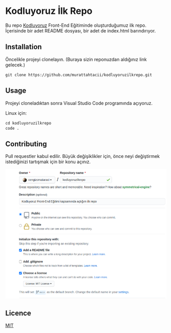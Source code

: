 # Kodluyoruz İlk Repo
Bu repo [Kodluyoruz](www.kodluyoruz.org) Front-End Eğitiminde oluşturduğumuz ilk repo. İçerisinde bir adet README dosyası, bir adet de index.html barındırıyor.

## Installation
Öncelikle projeyi clonelayın. (Buraya sizin reponuzdan aldığınız link gelecek.)

```
git clone https://github.com/murattahtacii/kodluyoruzilkrepo.git
```

## Usage

Projeyi cloneladıktan sonra Visual Studio Code programında açıyoruz. 

Linux için:
```
cd kodluyoruzilkrepo
code .
```

## Contributing

Pull requestler kabul edilir. Büyük değişiklikler için, önce neyi değiştirmek istediğinizi tartışmak için bir konu açınız.

![resim](https://github.com/Kodluyoruz/taskforce/blob/main/git/odev1/figures/github.png)
## Licence
[MIT](https://choosealicense.com/licenses/mit/)
